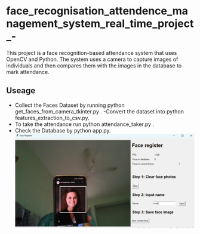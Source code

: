 
# face_recognisation_attendence_management_system_real_time_project_-
This project is a face recognition-based attendance system that uses OpenCV and Python. The system uses a camera to capture images of individuals and then compares them with the images in the database to mark attendance.
## Useage
- Collect the Faces Dataset by running  python get_faces_from_camera_tkinter.py .
-Convert the dataset into python features_extraction_to_csv.py.
- To take the attendance run python attendance_taker.py .
- Check the Database by python app.py.
 ![App Screenshot]( https://github.com/Henvitha26/face_recognisation_attendence_management_system_real_time_project_-/blob/main/Screenshot%202024-11-28%20163332.png)

